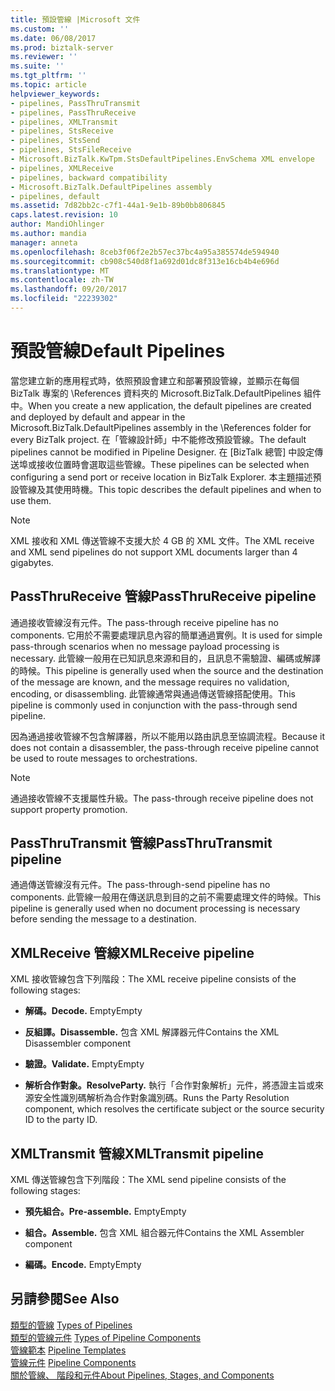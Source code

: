 ```yaml
---
title: 預設管線 |Microsoft 文件
ms.custom: ''
ms.date: 06/08/2017
ms.prod: biztalk-server
ms.reviewer: ''
ms.suite: ''
ms.tgt_pltfrm: ''
ms.topic: article
helpviewer_keywords:
- pipelines, PassThruTransmit
- pipelines, PassThruReceive
- pipelines, XMLTransmit
- pipelines, StsReceive
- pipelines, StsSend
- pipelines, StsFileReceive
- Microsoft.BizTalk.KwTpm.StsDefaultPipelines.EnvSchema XML envelope
- pipelines, XMLReceive
- pipelines, backward compatibility
- Microsoft.BizTalk.DefaultPipelines assembly
- pipelines, default
ms.assetid: 7d82bb2c-c7f1-44a1-9e1b-89b0bb806845
caps.latest.revision: 10
author: MandiOhlinger
ms.author: mandia
manager: anneta
ms.openlocfilehash: 8ceb3f06f2e2b57ec37bc4a95a385574de594940
ms.sourcegitcommit: cb908c540d8f1a692d01dc8f313e16cb4b4e696d
ms.translationtype: MT
ms.contentlocale: zh-TW
ms.lasthandoff: 09/20/2017
ms.locfileid: "22239302"
---
```

# <a name="default-pipelines"></a><span data-ttu-id="1e053-102">預設管線</span><span class="sxs-lookup"><span data-stu-id="1e053-102">Default Pipelines</span></span>
<span data-ttu-id="1e053-103">當您建立新的應用程式時，依照預設會建立和部署預設管線，並顯示在每個 BizTalk 專案的 \References 資料夾的 Microsoft.BizTalk.DefaultPipelines 組件中。</span><span class="sxs-lookup"><span data-stu-id="1e053-103">When you create a new application, the default pipelines are created and deployed by default and appear in the Microsoft.BizTalk.DefaultPipelines assembly in the \References folder for every BizTalk project.</span></span> <span data-ttu-id="1e053-104">在「管線設計師」中不能修改預設管線。</span><span class="sxs-lookup"><span data-stu-id="1e053-104">The default pipelines cannot be modified in Pipeline Designer.</span></span> <span data-ttu-id="1e053-105">在 [BizTalk 總管] 中設定傳送埠或接收位置時會選取這些管線。</span><span class="sxs-lookup"><span data-stu-id="1e053-105">These pipelines can be selected when configuring a send port or receive location in BizTalk Explorer.</span></span> <span data-ttu-id="1e053-106">本主題描述預設管線及其使用時機。</span><span class="sxs-lookup"><span data-stu-id="1e053-106">This topic describes the default pipelines and when to use them.</span></span>  
  
> [!NOTE]
>  <span data-ttu-id="1e053-107">XML 接收和 XML 傳送管線不支援大於 4 GB 的 XML 文件。</span><span class="sxs-lookup"><span data-stu-id="1e053-107">The XML receive and XML send pipelines do not support XML documents larger than 4 gigabytes.</span></span>  
  
## <a name="passthrureceive-pipeline"></a><span data-ttu-id="1e053-108">PassThruReceive 管線</span><span class="sxs-lookup"><span data-stu-id="1e053-108">PassThruReceive pipeline</span></span>  
 <span data-ttu-id="1e053-109">通過接收管線沒有元件。</span><span class="sxs-lookup"><span data-stu-id="1e053-109">The pass-through receive pipeline has no components.</span></span> <span data-ttu-id="1e053-110">它用於不需要處理訊息內容的簡單通過實例。</span><span class="sxs-lookup"><span data-stu-id="1e053-110">It is used for simple pass-through scenarios when no message payload processing is necessary.</span></span> <span data-ttu-id="1e053-111">此管線一般用在已知訊息來源和目的，且訊息不需驗證、編碼或解譯的時候。</span><span class="sxs-lookup"><span data-stu-id="1e053-111">This pipeline is generally used when the source and the destination of the message are known, and the message requires no validation, encoding, or disassembling.</span></span> <span data-ttu-id="1e053-112">此管線通常與通過傳送管線搭配使用。</span><span class="sxs-lookup"><span data-stu-id="1e053-112">This pipeline is commonly used in conjunction with the pass-through send pipeline.</span></span>  
  
 <span data-ttu-id="1e053-113">因為通過接收管線不包含解譯器，所以不能用以路由訊息至協調流程。</span><span class="sxs-lookup"><span data-stu-id="1e053-113">Because it does not contain a disassembler, the pass-through receive pipeline cannot be used to route messages to orchestrations.</span></span>  
  
> [!NOTE]
>  <span data-ttu-id="1e053-114">通過接收管線不支援屬性升級。</span><span class="sxs-lookup"><span data-stu-id="1e053-114">The pass-through receive pipeline does not support property promotion.</span></span>  
  
## <a name="passthrutransmit-pipeline"></a><span data-ttu-id="1e053-115">PassThruTransmit 管線</span><span class="sxs-lookup"><span data-stu-id="1e053-115">PassThruTransmit pipeline</span></span>  
 <span data-ttu-id="1e053-116">通過傳送管線沒有元件。</span><span class="sxs-lookup"><span data-stu-id="1e053-116">The pass-through-send pipeline has no components.</span></span> <span data-ttu-id="1e053-117">此管線一般用在傳送訊息到目的之前不需要處理文件的時候。</span><span class="sxs-lookup"><span data-stu-id="1e053-117">This pipeline is generally used when no document processing is necessary before sending the message to a destination.</span></span>  
  
## <a name="xmlreceive-pipeline"></a><span data-ttu-id="1e053-118">XMLReceive 管線</span><span class="sxs-lookup"><span data-stu-id="1e053-118">XMLReceive pipeline</span></span>  
 <span data-ttu-id="1e053-119">XML 接收管線包含下列階段：</span><span class="sxs-lookup"><span data-stu-id="1e053-119">The XML receive pipeline consists of the following stages:</span></span>  
  
-   <span data-ttu-id="1e053-120">**解碼。**</span><span class="sxs-lookup"><span data-stu-id="1e053-120">**Decode.**</span></span> <span data-ttu-id="1e053-121">Empty</span><span class="sxs-lookup"><span data-stu-id="1e053-121">Empty</span></span>  
  
-   <span data-ttu-id="1e053-122">**反組譯。**</span><span class="sxs-lookup"><span data-stu-id="1e053-122">**Disassemble.**</span></span> <span data-ttu-id="1e053-123">包含 XML 解譯器元件</span><span class="sxs-lookup"><span data-stu-id="1e053-123">Contains the XML Disassembler component</span></span>  
  
-   <span data-ttu-id="1e053-124">**驗證。**</span><span class="sxs-lookup"><span data-stu-id="1e053-124">**Validate.**</span></span> <span data-ttu-id="1e053-125">Empty</span><span class="sxs-lookup"><span data-stu-id="1e053-125">Empty</span></span>  
  
-   <span data-ttu-id="1e053-126">**解析合作對象。**</span><span class="sxs-lookup"><span data-stu-id="1e053-126">**ResolveParty.**</span></span> <span data-ttu-id="1e053-127">執行「合作對象解析」元件，將憑證主旨或來源安全性識別碼解析為合作對象識別碼。</span><span class="sxs-lookup"><span data-stu-id="1e053-127">Runs the Party Resolution component, which resolves the certificate subject or the source security ID to the party ID.</span></span>  
  
## <a name="xmltransmit-pipeline"></a><span data-ttu-id="1e053-128">XMLTransmit 管線</span><span class="sxs-lookup"><span data-stu-id="1e053-128">XMLTransmit pipeline</span></span>  
 <span data-ttu-id="1e053-129">XML 傳送管線包含下列階段：</span><span class="sxs-lookup"><span data-stu-id="1e053-129">The XML send pipeline consists of the following stages:</span></span>  
  
-   <span data-ttu-id="1e053-130">**預先組合。**</span><span class="sxs-lookup"><span data-stu-id="1e053-130">**Pre-assemble.**</span></span> <span data-ttu-id="1e053-131">Empty</span><span class="sxs-lookup"><span data-stu-id="1e053-131">Empty</span></span>  
  
-   <span data-ttu-id="1e053-132">**組合。**</span><span class="sxs-lookup"><span data-stu-id="1e053-132">**Assemble.**</span></span> <span data-ttu-id="1e053-133">包含 XML 組合器元件</span><span class="sxs-lookup"><span data-stu-id="1e053-133">Contains the XML Assembler component</span></span>  
  
-   <span data-ttu-id="1e053-134">**編碼。**</span><span class="sxs-lookup"><span data-stu-id="1e053-134">**Encode.**</span></span> <span data-ttu-id="1e053-135">Empty</span><span class="sxs-lookup"><span data-stu-id="1e053-135">Empty</span></span>  
  
## <a name="see-also"></a><span data-ttu-id="1e053-136">另請參閱</span><span class="sxs-lookup"><span data-stu-id="1e053-136">See Also</span></span>  
 <span data-ttu-id="1e053-137">[類型的管線](../core/types-of-pipelines.md) </span><span class="sxs-lookup"><span data-stu-id="1e053-137">[Types of Pipelines](../core/types-of-pipelines.md) </span></span>  
 <span data-ttu-id="1e053-138">[類型的管線元件](../core/types-of-pipeline-components.md) </span><span class="sxs-lookup"><span data-stu-id="1e053-138">[Types of Pipeline Components](../core/types-of-pipeline-components.md) </span></span>  
 <span data-ttu-id="1e053-139">[管線範本](../core/pipeline-templates.md) </span><span class="sxs-lookup"><span data-stu-id="1e053-139">[Pipeline Templates](../core/pipeline-templates.md) </span></span>  
 <span data-ttu-id="1e053-140">[管線元件](../core/pipeline-components.md) </span><span class="sxs-lookup"><span data-stu-id="1e053-140">[Pipeline Components](../core/pipeline-components.md) </span></span>  
 [<span data-ttu-id="1e053-141">關於管線、 階段和元件</span><span class="sxs-lookup"><span data-stu-id="1e053-141">About Pipelines, Stages, and Components</span></span>](../core/about-pipelines-stages-and-components.md)